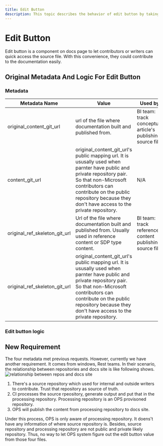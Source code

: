 ```yaml
---
title: Edit Button
description: This topic describes the behavior of edit button by taking source into consideration
---
```


# Edit Button

Edit button is a component on docs page to let contributors or writers can quick access the source file. With this convenience, they could contribute to the documentation easily.

## Original Metadata And Logic For Edit Button
### Metadata
| Metadata Name | Value | Used by |
| ------------- | ----- | -------- |
| original_content_git_url | url of the file where documentation built and published from. | BI team: track conceptual article's publishing source file. |
| content_git_url | original_content_git_url's public mapping url. It is ususally used when parnter have public and private repository pair. So that non-Microsoft contributors can contribute on the public repository because they don't have access to the private repository. | N/A |
| original_ref_skeleton_git_url | Url of the file where documentation built and published from. Usually used in reference content or SDP type content. | BI team: track reference content publishing source file. |
| original_ref_skeleton_git_url | original_content_git_url's public mapping url. It is ususally used when parnter have public and private repository pair. So that non-Microsoft contributors can contribute on the public repository because they don't have access to the private repository. |

### Edit button logic


## New Requirement
The four metadata met previous requests. However, currently we have another requirement. It comes from windows, Rest teams. In their scenario, the relationship between repositories and docs site is like following shows.
![relationship between repos and docs site](images/edit_button/relationship_repo_docs.png)

1. There's a source repository which used for internal and outside writers to contribute. Trust that repository as source of truth.
2. CI processes the source rpeository, generate output and put that in the processing repository. Processing repository is an OPS provisoned repository.
3. OPS will publish the content from processing repository to docs site.

Under this process, OPS is only aware of processing repository. It doens't have any information of where source repository is. Besides, source repository and processing repository are not public and private likely repository. Thus, no way to let OPS system figure out the edit button value from those four files.
